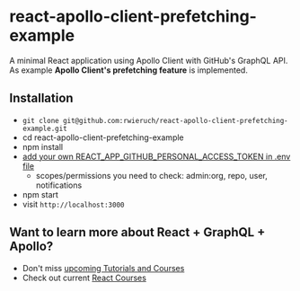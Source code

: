 # react-apollo-client-prefetching-example

A minimal React application using Apollo Client with GitHub's GraphQL API. As example **Apollo Client's prefetching feature** is implemented.

## Installation

* `git clone git@github.com:rwieruch/react-apollo-client-prefetching-example.git`
* cd react-apollo-client-prefetching-example
* npm install
* [add your own REACT_APP_GITHUB_PERSONAL_ACCESS_TOKEN in .env file](https://help.github.com/articles/creating-a-personal-access-token-for-the-command-line/)
  * scopes/permissions you need to check: admin:org, repo, user, notifications
* npm start
* visit `http://localhost:3000`

## Want to learn more about React + GraphQL + Apollo?

* Don't miss [upcoming Tutorials and Courses](https://www.getrevue.co/profile/rwieruch)
* Check out current [React Courses](https://roadtoreact.com)

